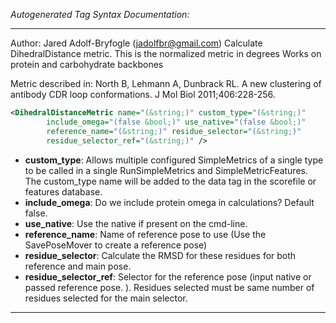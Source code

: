 <!-- THIS IS AN AUTOGENERATED FILE: Don't edit it directly, instead change the schema definition in the code itself. -->

_Autogenerated Tag Syntax Documentation:_

---
Author: Jared Adolf-Bryfogle (jadolfbr@gmail.com)
Calculate DihedralDistance metric.
  This is the normalized metric in degrees
  Works on protein and carbohydrate backbones

 Metric described in:
   North B, Lehmann A, Dunbrack RL. A new clustering of antibody CDR loop conformations. J Mol Biol 2011;406:228-256.

```xml
<DihedralDistanceMetric name="(&string;)" custom_type="(&string;)"
        include_omega="(false &bool;)" use_native="(false &bool;)"
        reference_name="(&string;)" residue_selector="(&string;)"
        residue_selector_ref="(&string;)" />
```

-   **custom_type**: Allows multiple configured SimpleMetrics of a single type to be called in a single RunSimpleMetrics and SimpleMetricFeatures. 
 The custom_type name will be added to the data tag in the scorefile or features database.
-   **include_omega**: Do we include protein omega in calculations?  Default false.
-   **use_native**: Use the native if present on the cmd-line.
-   **reference_name**: Name of reference pose to use (Use the SavePoseMover to create a reference pose)
-   **residue_selector**: Calculate the RMSD for these residues for both reference and main pose.
-   **residue_selector_ref**: Selector for the reference pose (input native or passed reference pose. ).  Residues selected must be same number of residues selected for the main selector.

---
